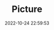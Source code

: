 ---
weight: 1
images:
- /images/edited/89.jpeg
title: Picture
date: 2022-10-24 22:59:53
tags: [luminar neo,work]
---